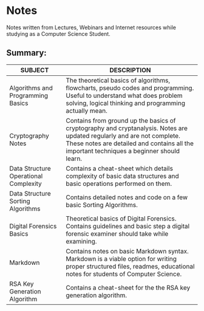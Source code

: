 # Notes
Notes written from Lectures, Webinars and Internet resources while studying as a Computer Science Student.

## Summary:

| SUBJECT                               | DESCRIPTION                                                  |
| ------------------------------------- | ------------------------------------------------------------ |
| Algorithms and Programming Basics     | The theoretical basics of algorithms, flowcharts, pseudo codes and programming. Useful to understand what does problem solving, logical thinking and programming actually mean. |
| Cryptography Notes                    | Contains from ground up the basics of cryptography and cryptanalysis. Notes are updated regularly and are not complete. These notes are detailed and contains all the important techniques a beginner should learn. |
| Data Structure Operational Complexity | Contains a cheat-sheet which details complexity of basic data structures and basic operations performed on them. |
| Data Structure Sorting Algorithms     | Contains detailed notes and code on a few basic Sorting Algorithms. |
| Digital Forensics Basics              | Theoretical basics of Digital Forensics. Contains guidelines and basic step a digital forensic examiner should take while examining. |
| Markdown                              | Contains notes on basic Markdown syntax. Markdown is a viable option for writing proper structured files, readmes, educational notes for students of Computer Science. |
| RSA Key Generation Algorithm          | Contains a cheat-sheet for the the RSA key generation algorithm. |
